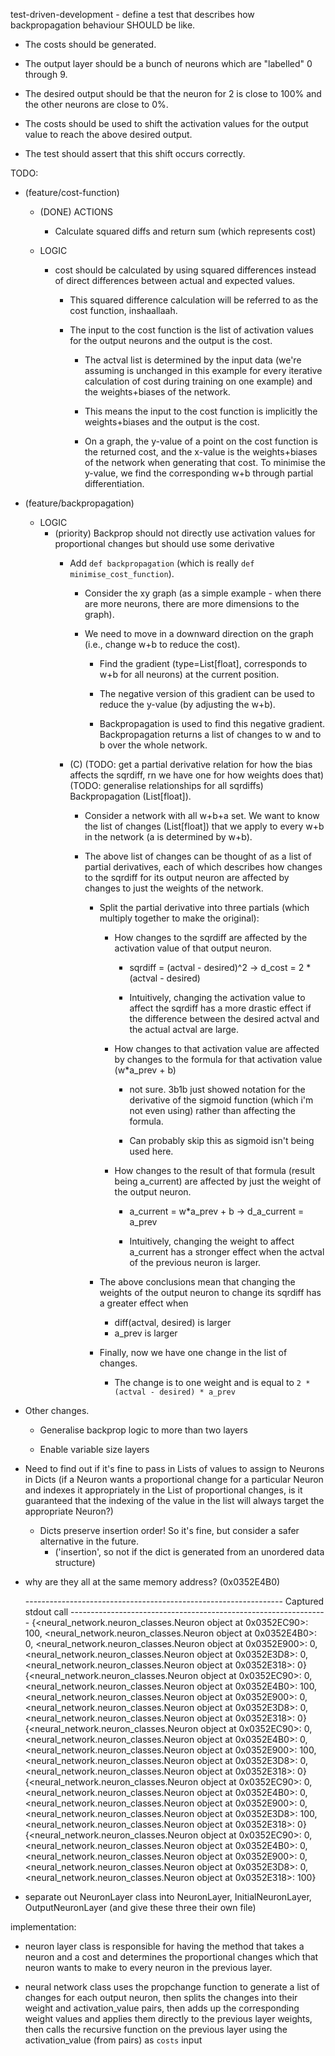 test-driven-development - define a test that describes how backpropagation behaviour SHOULD be like.

 - The costs should be generated.

 - The output layer should be a bunch of neurons which are "labelled" 0 through 9.

 - The desired output should be that the neuron for 2 is close to 100% and the other neurons are close to 0%.
 
  - The costs should be used to shift the activation values for the output value to reach the above desired output.
   - The test should assert that this shift occurs correctly.  





TODO:
   - (feature/cost-function)
      - (DONE) ACTIONS
         - Calculate squared diffs and return sum (which represents cost)
   
      - LOGIC
         - cost should be calculated by using squared differences instead of direct differences between actual and expected values.
            - This squared difference calculation will be referred to as the cost function, inshaallaah.

            - The input to the cost function is the list of activation values for the output neurons and the output is the cost.
               - The actval list is determined by the input data (we're assuming is unchanged in this example for every iterative calculation of cost during training on one example) and the weights+biases of the network.

               - This means the input to the cost function is implicitly the weights+biases and the output is the cost.

               - On a graph, the y-value of a point on the cost function is the returned cost, and the x-value is the weights+biases of the network when generating that cost. To minimise the y-value, we find the corresponding w+b through partial differentiation.


   - (feature/backpropagation)
      - LOGIC
         - (priority) Backprop should not directly use activation values for proportional changes but should use some derivative
            - Add `def backpropagation` (which is really `def minimise_cost_function`).
               - Consider the xy graph (as a simple example - when there are more neurons, there are more dimensions to the graph).

               - We need to move in a downward direction on the graph (i.e., change w+b to reduce the cost).
                  - Find the gradient (type=List[float], corresponds to w+b for all neurons) at the current position.

                  - The negative version of this gradient can be used to reduce the y-value (by adjusting the w+b).
                  
                  - Backpropagation is used to find this negative gradient. Backpropagation returns a list of changes to w and to b over the whole network.

            - (C) (TODO: get a partial derivative relation for how the bias affects the sqrdiff, rn we have one for how weights does that) (TODO: generalise relationships for all sqrdiffs) Backpropagation (List[float]).
               - Consider a network with all w+b+a set. We want to know the list of changes (List[float]) that we apply to every w+b in the network (a is determined by w+b).
               
               - The above list of changes can be thought of as a list of partial derivatives, each of which describes how changes to the sqrdiff for its output neuron are affected by changes to just the weights of the network.
                  - Split the partial derivative into three partials (which multiply together to make the original):
                     - How changes to the sqrdiff are affected by the activation value of that output neuron.
                        - sqrdiff = (actval - desired)^2 -> d_cost = 2 * (actval - desired)

                        - Intuitively, changing the activation value to affect the sqrdiff has a more drastic effect if the difference between the desired actval and the actual actval are large.
                     
                     - How changes to that activation value are affected by changes to the formula for that activation value (w*a_prev + b)
                        - not sure. 3b1b just showed notation for the derivative of the sigmoid function (which i'm not even using) rather than affecting the formula.

                        - Can probably skip this as sigmoid isn't being used here.
                     
                     - How changes to the result of that formula (result being a_current) are affected by just the weight of the output neuron.
                        - a_current = w*a_prev + b -> d_a_current = a_prev

                        - Intuitively, changing the weight to affect a_current has a stronger effect when the actval of the previous neuron is larger. 

                  - The above conclusions mean that changing the weights of the output neuron to change its sqrdiff has a greater effect when
                     - diff(actval, desired) is larger 
                     - a_prev is larger

                  - Finally, now we have one change in the list of changes.
                     - The change is to one weight and is equal to `2 * (actval - desired) * a_prev`

   - Other changes.
      - Generalise backprop logic to more than two layers
      
      - Enable variable size layers


   - Need to find out if it's fine to pass in Lists of values to assign to Neurons in Dicts (if a Neuron wants a proportional change for a particular Neuron and indexes it appropriately in the List of proportional changes, is it guaranteed that the indexing of the value in the list will always target the appropriate Neuron?)
      - Dicts preserve insertion order! So it's fine, but consider a safer alternative in the future.
         - ('insertion', so not if the dict is generated from an unordered data structure)

   - why are they all at the same memory address? (0x0352E4B0)

      ---------------------------------------------------------------- Captured stdout call ----------------------------------------------------------------
      {<neural_network.neuron_classes.Neuron object at 0x0352EC90>: 100, <neural_network.neuron_classes.Neuron object at 0x0352E4B0>: 0, <neural_network.neuron_classes.Neuron object at 0x0352E900>: 0, <neural_network.neuron_classes.Neuron object at 0x0352E3D8>: 0, <neural_network.neuron_classes.Neuron object at 0x0352E318>: 0}
      {<neural_network.neuron_classes.Neuron object at 0x0352EC90>: 0, <neural_network.neuron_classes.Neuron object at 0x0352E4B0>: 100, <neural_network.neuron_classes.Neuron object at 0x0352E900>: 0, <neural_network.neuron_classes.Neuron object at 0x0352E3D8>: 0, <neural_network.neuron_classes.Neuron object at 0x0352E318>: 0}
      {<neural_network.neuron_classes.Neuron object at 0x0352EC90>: 0, <neural_network.neuron_classes.Neuron object at 0x0352E4B0>: 0, <neural_network.neuron_classes.Neuron object at 0x0352E900>: 100, <neural_network.neuron_classes.Neuron object at 0x0352E3D8>: 0, <neural_network.neuron_classes.Neuron object at 0x0352E318>: 0}
      {<neural_network.neuron_classes.Neuron object at 0x0352EC90>: 0, <neural_network.neuron_classes.Neuron object at 0x0352E4B0>: 0, <neural_network.neuron_classes.Neuron object at 0x0352E900>: 0, <neural_network.neuron_classes.Neuron object at 0x0352E3D8>: 100, <neural_network.neuron_classes.Neuron object at 0x0352E318>: 0}
      {<neural_network.neuron_classes.Neuron object at 0x0352EC90>: 0, <neural_network.neuron_classes.Neuron object at 0x0352E4B0>: 0, <neural_network.neuron_classes.Neuron object at 0x0352E900>: 0, <neural_network.neuron_classes.Neuron object at 0x0352E3D8>: 0, <neural_network.neuron_classes.Neuron object at 0x0352E318>: 100}


   - separate out NeuronLayer class into NeuronLayer, InitialNeuronLayer, OutputNeuronLayer (and give these three their own file)

implementation:
 - neuron layer class is responsible for having the method that takes a neuron and a cost and determines the proportional changes which that neuron wants to make to every neuron in the previous layer.

 - neural network class uses the propchange function to generate a list of changes for each output neuron, then splits the changes into their weight and activation_value pairs, then adds up the corresponding weight values and applies them directly to the previous layer weights, then calls the recursive function on the previous layer using the activation_value (from pairs) as `costs` input